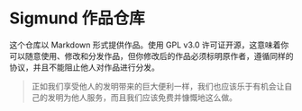 # Sigmund 作品仓库

这个仓库以 Markdown 形式提供作品。使用 GPL v3.0 许可证开源，这意味着你可以随意使用、修改和分发作品，但你修改后的作品必须标明原作者，遵循同样的协议，并且不能阻止他人对作品进行分发。

> 正如我们享受他人的发明带来的巨大便利一样，我们也应该乐于有机会让自己的发明为他人服务，而且我们应该免费并慷慨地这么做。
